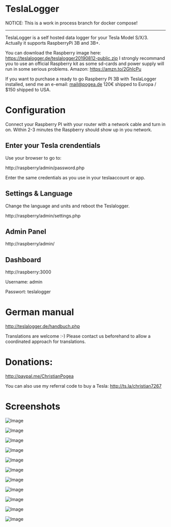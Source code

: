 # TeslaLogger

NOTICE: This is a work in process branch for docker compose!

---

TeslaLogger is a self hosted data logger for your Tesla Model S/X/3. Actually it supports RaspberryPi 3B and 3B+.

You can download the Raspberry image here: https://teslalogger.de/teslalogger20190812-public.zip
I strongly recommand you to use an official Raspberry kit as some sd-cards and power supply will run in some serious problems.
Amazon: https://amzn.to/2GhIcPu

If you want to purchase a ready to go Raspberry PI 3B with TeslaLogger installed, send me an e-email: mail@pogea.de
120€ shipped to Europa / $150 shipped to USA.

# Configuration
Connect your Raspberry PI with your router with a network cable and turn in on.
Within 2-3 minutes the Raspberry should show up in you network.

## Enter your Tesla crendentials
Use your browser to go to:

http://raspberry/admin/password.php 

Enter the same credentials as you use in your teslaaccount or app.

## Settings & Language
Change the language and units and reboot the Teslalogger.

http://raspberry/admin/settings.php

## Admin Panel
http://raspberry/admin/

## Dashboard
http://raspberry:3000

Username: admin

Passwort: teslalogger

# German manual
http://teslalogger.de/handbuch.php

Translations are welcome :-)
Please contact us beforehand to allow a coordinated approach for translations.

# Donations:
http://paypal.me/ChristianPogea

You can also use my referral code to buy a Tesla: 
http://ts.la/christian7267

# Screenshots
![Image](https://raw.githubusercontent.com/bassmaster187/TeslaLogger/master/TeslaLogger/screenshots/verbrauch_en.png)

![Image](https://raw.githubusercontent.com/bassmaster187/TeslaLogger/master/TeslaLogger/screenshots/trip_en.png)

![Image](https://raw.githubusercontent.com/bassmaster187/TeslaLogger/master/TeslaLogger/screenshots/laden_en.png)

![Image](https://raw.githubusercontent.com/bassmaster187/TeslaLogger/master/TeslaLogger/screenshots/ladehistorie_en.png)

![Image](https://raw.githubusercontent.com/bassmaster187/TeslaLogger/master/TeslaLogger/screenshots/ladestatistik_en.png)

![Image](https://raw.githubusercontent.com/bassmaster187/TeslaLogger/master/TeslaLogger/screenshots/akkutrips_en.png)

![Image](https://raw.githubusercontent.com/bassmaster187/TeslaLogger/master/TeslaLogger/screenshots/degradation_en.png)

![Image](https://raw.githubusercontent.com/bassmaster187/TeslaLogger/master/TeslaLogger/screenshots/SOCladestatistik_en.png)

![Image](https://raw.githubusercontent.com/bassmaster187/TeslaLogger/master/TeslaLogger/screenshots/vampirdrain_en.png)

![Image](https://raw.githubusercontent.com/bassmaster187/TeslaLogger/master/TeslaLogger/screenshots/vampirdrain_month_en.png)

![Image](https://raw.githubusercontent.com/bassmaster187/TeslaLogger/master/TeslaLogger/screenshots/visited.PNG)

